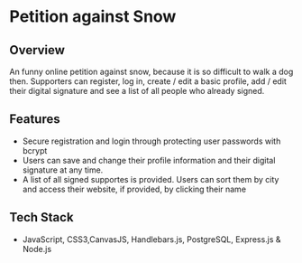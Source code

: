 # Petition against Snow

<h2>Overview</h2>
<p>An funny online petition against snow, because it is so difficult to walk a dog then.
Supporters can register, log in, create / edit a basic profile, add / edit  their digital signature and see a list of all people who already signed.</p>

<h2>Features</h2>
<ul>
  <li>Secure registration and login through protecting user passwords with bcrypt</li>
  <li>Users can save and change their profile information and their digital signature at any time.</li>
  <li>A list of all signed supportes is provided. Users can sort them by city and access their website, if provided, by clicking their name</li>
</ul>

<h2> Tech Stack </h2>
<ul>
 <li>JavaScript, CSS3,CanvasJS, Handlebars.js, PostgreSQL, Express.js &amp Node.js </li>
</ul>

